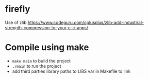 # firefly

Use of zlib https://www.codeguru.com/cplusplus/zlib-add-industrial-strength-compression-to-your-c-c-apps/

# Compile using make

- `make main` to build the project
- `./main` to run the project
- add third parties library paths to LIBS var in Makefile to link
